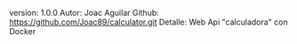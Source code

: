 version: 1.0.0
Autor: Joac Aguilar
Github: https://github.com/Joac89/calculator.git
Detalle: Web Api "calculadora" con Docker
